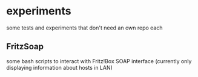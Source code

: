 experiments
===========

some tests and experiments that don't need an own repo each

FritzSoap
---------

some bash scripts to interact with Fritz!Box SOAP interface (currently only displaying information about hosts in LAN)
